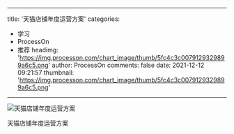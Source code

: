 
---
title: '天猫店铺年度运营方案'
categories: 
 - 学习
 - ProcessOn
 - 推荐
headimg: 'https://img.processon.com/chart_image/thumb/5fc4c3c0079129329899a6c5.png'
author: ProcessOn
comments: false
date: 2021-12-12 09:21:57
thumbnail: 'https://img.processon.com/chart_image/thumb/5fc4c3c0079129329899a6c5.png'
---

<div>   
<img class="thumb" alt="天猫店铺年度运营方案" src="https://img.processon.com/chart_image/thumb/5fc4c3c0079129329899a6c5.png" referrerpolicy="no-referrer">
<p>天猫店铺年度运营方案</p>  
</div>
            